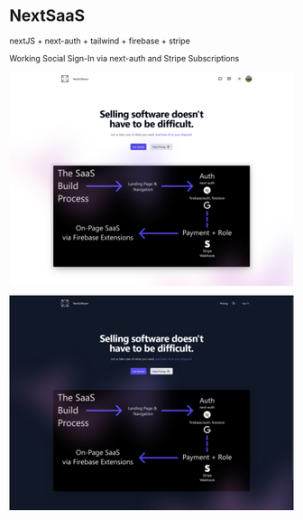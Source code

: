 # NextSaaS

nextJS + next-auth + tailwind + firebase + stripe

Working Social Sign-In via next-auth and Stripe Subscriptions

![NewUser](./NewUser.png)

![NewUser](./RegisteredUser.png)
